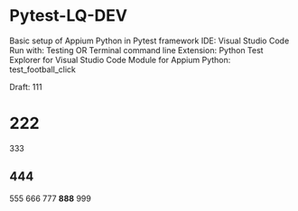 # Pytest-LQ-DEV

Basic setup of Appium Python in Pytest framework
IDE: Visual Studio Code
Run with: Testing OR Terminal command line
Extension: Python Test Explorer for Visual Studio Code
Module for Appium Python: test_football_click

Draft:
111
<h1> 222 </h1>
333
<h2> 444 </h2>
555
666
777
<b>888</b>
999
